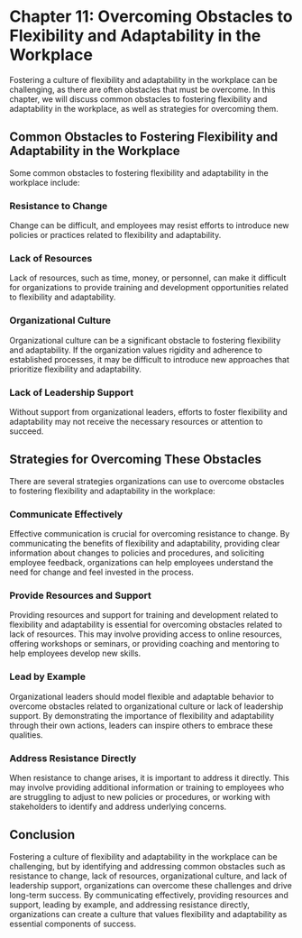 Chapter 11: Overcoming Obstacles to Flexibility and Adaptability in the Workplace
=================================================================================

Fostering a culture of flexibility and adaptability in the workplace can be challenging, as there are often obstacles that must be overcome. In this chapter, we will discuss common obstacles to fostering flexibility and adaptability in the workplace, as well as strategies for overcoming them.

Common Obstacles to Fostering Flexibility and Adaptability in the Workplace
---------------------------------------------------------------------------

Some common obstacles to fostering flexibility and adaptability in the workplace include:

### Resistance to Change

Change can be difficult, and employees may resist efforts to introduce new policies or practices related to flexibility and adaptability.

### Lack of Resources

Lack of resources, such as time, money, or personnel, can make it difficult for organizations to provide training and development opportunities related to flexibility and adaptability.

### Organizational Culture

Organizational culture can be a significant obstacle to fostering flexibility and adaptability. If the organization values rigidity and adherence to established processes, it may be difficult to introduce new approaches that prioritize flexibility and adaptability.

### Lack of Leadership Support

Without support from organizational leaders, efforts to foster flexibility and adaptability may not receive the necessary resources or attention to succeed.

Strategies for Overcoming These Obstacles
-----------------------------------------

There are several strategies organizations can use to overcome obstacles to fostering flexibility and adaptability in the workplace:

### Communicate Effectively

Effective communication is crucial for overcoming resistance to change. By communicating the benefits of flexibility and adaptability, providing clear information about changes to policies and procedures, and soliciting employee feedback, organizations can help employees understand the need for change and feel invested in the process.

### Provide Resources and Support

Providing resources and support for training and development related to flexibility and adaptability is essential for overcoming obstacles related to lack of resources. This may involve providing access to online resources, offering workshops or seminars, or providing coaching and mentoring to help employees develop new skills.

### Lead by Example

Organizational leaders should model flexible and adaptable behavior to overcome obstacles related to organizational culture or lack of leadership support. By demonstrating the importance of flexibility and adaptability through their own actions, leaders can inspire others to embrace these qualities.

### Address Resistance Directly

When resistance to change arises, it is important to address it directly. This may involve providing additional information or training to employees who are struggling to adjust to new policies or procedures, or working with stakeholders to identify and address underlying concerns.

Conclusion
----------

Fostering a culture of flexibility and adaptability in the workplace can be challenging, but by identifying and addressing common obstacles such as resistance to change, lack of resources, organizational culture, and lack of leadership support, organizations can overcome these challenges and drive long-term success. By communicating effectively, providing resources and support, leading by example, and addressing resistance directly, organizations can create a culture that values flexibility and adaptability as essential components of success.
